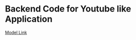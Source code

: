# Backend Code for Youtube like Application

[Model Link](https://app.eraser.io/workspace/YtPqZ1VogxGy1jzIDkzj)
